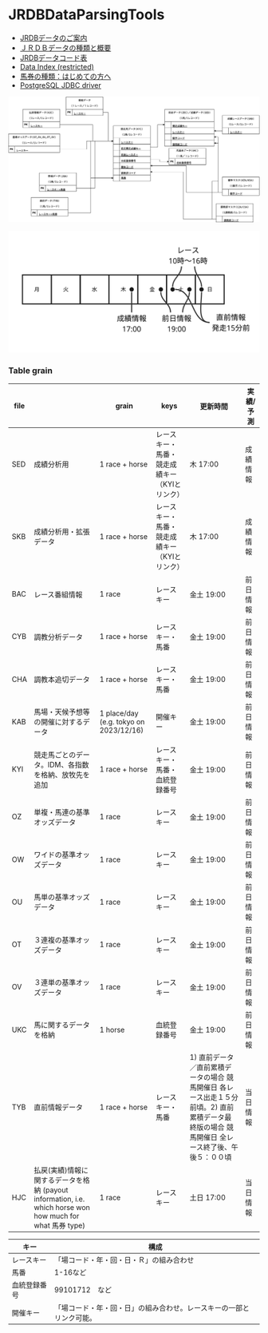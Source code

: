 # JRDBDataParsingTools

- [JRDBデータのご案内](http://www.jrdb.com/program/data.html)
- [ＪＲＤＢデータの種類と概要](http://www.jrdb.com/program/jrdb_data_doc.txt)
- [JRDBデータコード表](http://www.jrdb.com/program/jrdb_code.txt)
- [Data Index (restricted)](http://www.jrdb.com/member/dataindex.html)
- [馬券の種類：はじめての方へ](https://www.jra.go.jp/kouza/beginner/baken/)
- [PostgreSQL JDBC driver](https://jdbc.postgresql.org/download/)


![ER](./images/JRDB.drawio.png)

![schedule](./images/schedule.png)


### Table grain

| file |                                                                                                           | grain                                  | keys                                          | 更新時間                        | 実績/予測 |
| ---- | --------------------------------------------------------------------------------------------------------- | -------------------------------------- | --------------------------------------------- | ------------------------------- | --------- |
| SED  | 成績分析用                                                                                                | 1 race + horse                         | レースキー・馬番・競走成績キー（KYIとリンク） | 木 17:00                        | 成績情報  |
| SKB  | 成績分析用・拡張データ                                                                                    | 1 race + horse                         | レースキー・馬番・競走成績キー（KYIとリンク） | 木 17:00                        | 成績情報  |
| BAC  | レース番組情報                                                                                            | 1 race                                 | レースキー                                    | 金土	19:00                      | 前日情報  |
| CYB  | 調教分析データ                                                                                            | 1 race + horse                         | レースキー・馬番                              | 金土	19:00                      | 前日情報  |
| CHA  | 調教本追切データ                                                                                          | 1 race + horse                         | レースキー・馬番                              | 金土	19:00                      | 前日情報  |
| KAB  | 馬場・天候予想等の開催に対するデータ                                                                      | 1 place/day (e.g. tokyo on 2023/12/16) | 開催キー                                      | 金土	19:00                      | 前日情報  |
| KYI  | 競走馬ごとのデータ。IDM、各指数を格納、放牧先を追加                                                       | 1 race + horse                         | レースキー・馬番・血統登録番号                | 金土	19:00                      | 前日情報  |
| OZ   | 単複・馬連の基準オッズデータ                                                                              | 1 race                                 | レースキー                                    | 金土	19:00                      | 前日情報  |
| OW   | ワイドの基準オッズデータ                                                                                  | 1 race                                 | レースキー                                    | 金土	19:00                      | 前日情報  |
| OU   | 馬単の基準オッズデータ                                                                                    | 1 race                                 | レースキー                                    | 金土	19:00                      | 前日情報  |
| OT   | ３連複の基準オッズデータ                                                                                  | 1 race                                 | レースキー                                    | 金土	19:00                      | 前日情報  |
| OV   | ３連単の基準オッズデータ                                                                                  | 1 race                                 | レースキー                                    | 金土	19:00                      | 前日情報  |
| UKC  | 馬に関するデータを格納                                                                                    | 1 horse                                | 血統登録番号                                  | 金土	19:00                      | 前日情報  |
| TYB  | 直前情報データ                                                                                            | 1 race + horse                         | レースキー・馬番                              | 1) 直前データ／直前累積データの場合 競馬開催日 各レース出走１５分前頃。2) 直前累積データ最終版の場合 競馬開催日 全レース終了後、午後５：００頃 | 当日情報  |
| HJC  | 払戻(実績)情報に関するデータを格納 (payout information, i.e. which horse won how much for what 馬券 type) | 1 race                                 | レースキー                                    | 土日 17:00                      | 当日情報  |


| キー         | 構成                                                                 |
| ------------ | -------------------------------------------------------------------- |
| レースキー   | 「場コード・年・回・日・Ｒ」の組み合わせ                             |
| 馬番         | 1-16など                                                             |
| 血統登録番号 | 99101712　など                                                       |
| 開催キー     | 「場コード・年・回・日」の組み合わせ。レースキーの一部とリンク可能。 |

